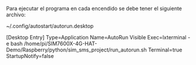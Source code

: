 Para ejecutar el programa en cada encendido se debe tener el siguiente archivo:

~/.config/autostart/autorun.desktop

[Desktop Entry]
Type=Application
Name=AutoRun Visible
Exec=lxterminal -e bash /home/pi/SIM7600X-4G-HAT-Demo/Raspberry/python/sim_sms_project/run_autorun.sh
Terminal=true
StartupNotify=false
